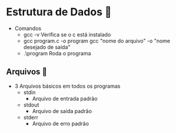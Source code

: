 # Estrutura de Dados :open_file_folder:

- Comandos
    - gcc -v 
        Verifica se o c está instalado
    - gcc program.c -o program
        gcc "nome do arquivo" -o "nome desejado de saida"
    - .\program
        Roda o programa

## Arquivos :scroll:

- 3 Arquivos básicos em todos os programas
    - stdin
        - Arquivo de entrada padrão
    - stdout
        - Arquivo de saída padrão
    - stderr
        - Arquivo de erro padrão